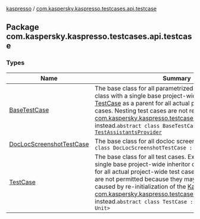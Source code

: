 [kaspresso](../index.md) / [com.kaspersky.kaspresso.testcases.api.testcase](./index.md)

## Package com.kaspersky.kaspresso.testcases.api.testcase

### Types

| Name | Summary |
|---|---|
| [BaseTestCase](-base-test-case/index.md) | The base class for all parametrized test cases. Extend this class with a single base project-wide inheritor of [TestCase](-test-case/index.md) as a parent for all actual project-wide test cases. Nesting test cases are not recommended, use [com.kaspersky.kaspresso.testcases.api.scenario.Scenario](../com.kaspersky.kaspresso.testcases.api.scenario/-scenario/index.md) instead.`abstract class BaseTestCase<InitData, Data> : `[`TestAssistantsProvider`](../com.kaspersky.kaspresso.testcases.core.testassistants/-test-assistants-provider/index.md) |
| [DocLocScreenshotTestCase](-doc-loc-screenshot-test-case/index.md) | The base class for all docloc screenshot tests.`abstract class DocLocScreenshotTestCase : `[`TestCase`](-test-case/index.md) |
| [TestCase](-test-case/index.md) | The base class for all test cases. Extend this class with a single base project-wide inheritor of [TestCase](-test-case/index.md) as a parent for all actual project-wide test cases. Nesting test cases are not permitted because they may produce an exception caused by re-initialization of the [Kaspresso](../com.kaspersky.kaspresso.kaspresso/-kaspresso/index.md), use [com.kaspersky.kaspresso.testcases.api.scenario.Scenario](../com.kaspersky.kaspresso.testcases.api.scenario/-scenario/index.md) instead.`abstract class TestCase : `[`BaseTestCase`](-base-test-case/index.md)`<Unit, Unit>` |
